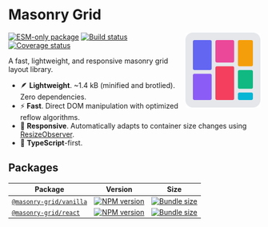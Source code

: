 # Masonry Grid

<img align="right" width="150" height="150" alt="Logo" src="assets/logo.svg">

[![ESM-only package][package]][package-url]
[![Build status][build]][build-url]
[![Coverage status][coverage]][coverage-url]

[package]: https://img.shields.io/badge/package-ESM--only-ffe536.svg
[package-url]: https://nodejs.org/api/esm.html

[build]: https://img.shields.io/github/actions/workflow/status/TrigenSoftware/mason-grid/tests.yml?branch=main
[build-url]: https://github.com/TrigenSoftware/mason-grid/actions

[coverage]: https://img.shields.io/codecov/c/github/TrigenSoftware/mason-grid.svg
[coverage-url]: https://app.codecov.io/gh/TrigenSoftware/mason-grid

A fast, lightweight, and responsive masonry grid layout library.

- 🪶 **Lightweight**. ~1.4 kB (minified and brotlied). Zero dependencies.
- ⚡ **Fast**. Direct DOM manipulation with optimized reflow algorithms.
- 📱 **Responsive**. Automatically adapts to container size changes using [ResizeObserver](https://developer.mozilla.org/en-US/docs/Web/API/ResizeObserver).
- 📘 **TypeScript**-first.

## Packages

| Package | Version | Size |
|---------|---------|------|
| [`@masonry-grid/vanilla`](packages/vanilla#readme) | [![NPM version][vanilla-npm]][vanilla-npm-url] | [![Bundle size][vanilla-size]][vanilla-size-url] |
| [`@masonry-grid/react`](packages/react#readme) | [![NPM version][react-npm]][react-npm-url] | [![Bundle size][react-size]][react-size-url] |

<!-- vanilla -->

[vanilla-npm]: https://img.shields.io/npm/v/%40masonry-grid%2Fvanilla.svg
[vanilla-npm-url]: https://www.npmjs.com/package/@masonry-grid/vanilla

[vanilla-size]: https://img.shields.io/bundlephobia/minzip/%40masonry-grid%2Fvanilla
[vanilla-size-url]: https://bundlephobia.com/package/@masonry-grid/vanilla

<!-- react -->

[react-npm]: https://img.shields.io/npm/v/%40masonry-grid%2Freact.svg
[react-npm-url]: https://www.npmjs.com/package/@masonry-grid/react

[react-size]: https://img.shields.io/bundlephobia/minzip/%40masonry-grid%2Freact
[react-size-url]: https://bundlephobia.com/package/@masonry-grid/react
